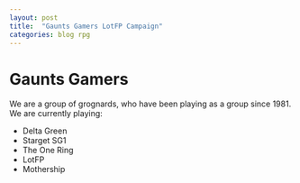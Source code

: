 ```yaml
---
layout: post
title:  "Gaunts Gamers LotFP Campaign"
categories: blog rpg
---
```

# Gaunts Gamers
We are a group of grognards, who have been playing as a group since 1981. We are currently playing:

* Delta Green
* Starget SG1
* The One Ring
* LotFP
* Mothership

